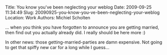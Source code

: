 Title: You know you've been neglecting your weblog
Date: 2009-09-25 11:34:49
Slug: 20090925-you-know-you-ve-been-neglecting-your-weblog
Location: Work
Authors: Michiel Scholten

<p>... when you think you have forgotten to announce you are getting married, then find out you actually already did. I really should be here more :)</p>

<p>In other news: those getting-married-parties are damn expensive. Not going to get that spiffy new car for a long while I guess...</p>